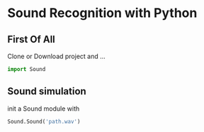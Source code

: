 # Sound Recognition with Python

## First Of All
Clone or Download project and ...
```python
import Sound
```
## Sound simulation
init a Sound module with 
```python
Sound.Sound('path.wav')
```
